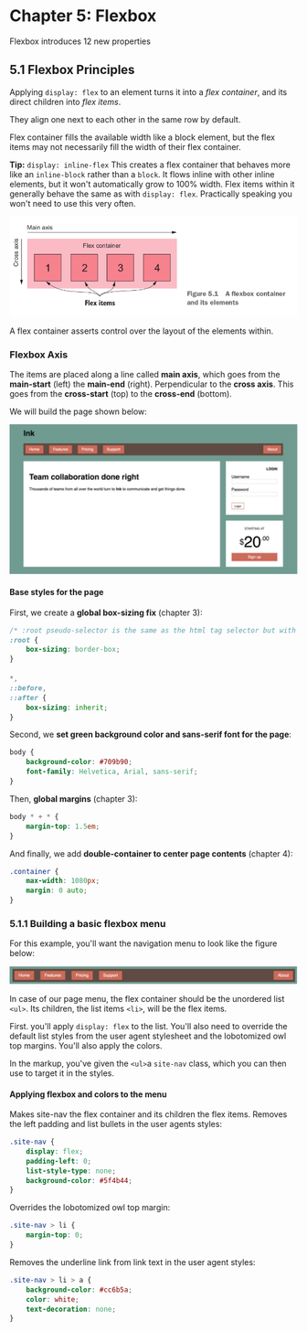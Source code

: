 # Chapter 5: Flexbox

Flexbox introduces 12 new properties

## 5.1 Flexbox Principles

Applying `display: flex` to an element turns it into a *flex container*, and its direct children into *flex items*.

They align one next to each other in the same row by default.

Flex container fills the available width like a block element, but the flex items may not necessarily fill the width of their flex container.

**Tip:** `display: inline-flex` This creates a flex container that behaves more like an `inline-block` rather than a `block`. It flows inline with other inline elements, but it won't automatically grow to 100% width.
Flex items within it generally behave the same as with `display: flex`. Practically speaking you won't need to use this very often.

![Figure 5.1 A flexbox container and its elements](/Chapter%205%3A%20Flexbox/assets/figure-5.1.png)

A flex container asserts control over the layout of the elements within.

### Flexbox Axis

The items are placed along a line called **main axis**, which goes from the **main-start** (left) the **main-end** (right). Perpendicular to the **cross axis**. This goes from the **cross-start** (top) to the **cross-end** (bottom).


We will build the page shown below:

![Figure 5.2 Finished page with a flexbox layout](/Chapter%205%3A%20Flexbox/assets/figure-5.2.png)

#### Base styles for the page

First, we create a **global box-sizing fix** (chapter 3):

```css
/* :root pseudo-selector is the same as the html tag selector but with more specificity. */
:root {
    box-sizing: border-box;
}

*,
::before,
::after {
    box-sizing: inherit;
}
```

Second, we **set green background color and sans-serif font for the page**:

```css
body {
    background-color: #709b90;
    font-family: Helvetica, Arial, sans-serif;
}
```

Then, **global margins** (chapter 3):

```css
body * + * {
    margin-top: 1.5em;
}
```

And finally, we add  **double-container to center page contents** (chapter 4):

```css
.container {
    max-width: 1080px;
    margin: 0 auto;
}
```

### 5.1.1 Building a basic flexbox menu

For this example, you'll want the navigation menu to look like the figure below:

![Figure 5.3 Navigational menu with items laid out using flexbox](/Chapter%205%3A%20Flexbox/assets/figure-5.3.png)

In case of our page menu, the flex container should be the unordered list `<ul>`. Its children, the list items `<li>`, will be the flex items.

First. you'll apply `display: flex` to the list. You'll also need to override the default list styles from the user agent stylesheet and the lobotomized owl top margins. You'll also apply the colors.

In the markup, you've given the `<ul>`a `site-nav` class, which you can then use to target it in the styles.

#### Applying flexbox and colors to the menu

Makes site-nav the flex container and its children the flex items. Removes the left padding and list bullets in the user agents styles:

```css
.site-nav {
    display: flex;
    padding-left: 0;
    list-style-type: none;
    background-color: #5f4b44;
}
```

Overrides the lobotomized owl top margin:

```css
.site-nav > li {
    margin-top: 0;
}
```

Removes the underline link from link text in the user agent styles:

```css 
.site-nav > li > a {
    background-color: #cc6b5a;
    color: white;
    text-decoration: none;
}
```
